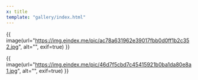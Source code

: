 ```yaml
---
x: title
template: "gallery/index.html"
---
```


{{ image(url="https://img.eindex.me/pic/ac78a631962e39017fbb0d0ff1b2c352.jpg", alt="", exif=true) }}

{{ image(url="https://img.eindex.me/pic/46d7f5cbd7c45415921b0ba1da80e8a1.jpg", alt="", exif=true) }}